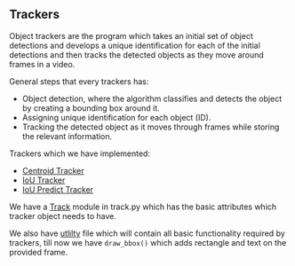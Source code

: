 ## Trackers

Object trackers are the program which takes an initial set of object detections and develops a unique identification for each of the initial detections and then tracks the detected objects as they move around frames in a video.

General steps that every trackers has:

- Object detection, where the algorithm classifies and detects the object by creating a bounding box around it. 
- Assigning unique identification for each object (ID). 
- Tracking the detected object as it moves through frames while storing the relevant information.

Trackers which we have implemented:

- [Centroid Tracker](./centroid_tracker/)
- [IoU Tracker](./iou_tracker/)
- [IoU Predict Tracker](./iou_pred_tracker/)

We have a [Track](./track.py) module in track.py which has the basic attributes which tracker object needs to have.

We also have [utlilty](./utility/) file which will contain all basic functionality required by trackers, till now we have `draw_bbox()` which adds rectangle and text on the provided frame.